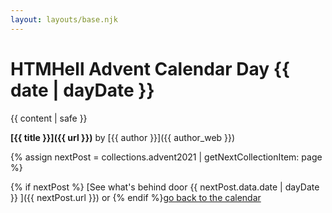```yaml
---
layout: layouts/base.njk
---
```

# HTMHell Advent Calendar Day {{ date | dayDate }}

{{ content | safe }}

**[{{ title }}]({{ url }})** by [{{ author }}]({{ author_web }})

{% assign nextPost = collections.advent2021 | getNextCollectionItem: page %}

{% if nextPost %} [See what's behind door {{ nextPost.data.date | dayDate }} ]({{ nextPost.url }}) or {% endif %}[go back to the calendar](/adventcalendar)

